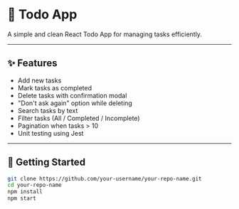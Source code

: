 # 📝 Todo App

A simple and clean React Todo App for managing tasks efficiently.

---

## ✨ Features

- Add new tasks
- Mark tasks as completed
- Delete tasks with confirmation modal
- "Don't ask again" option while deleting
- Search tasks by text
- Filter tasks (All / Completed / Incomplete)
- Pagination when tasks > 10
- Unit testing using Jest

---

## 🚀 Getting Started

```bash
git clone https://github.com/your-username/your-repo-name.git
cd your-repo-name
npm install
npm start
